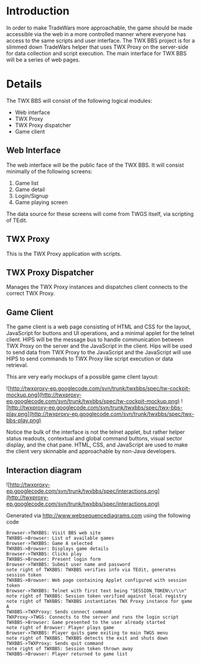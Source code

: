 # Introduction #

In order to make TradeWars more approachable, the game should be made accessible via the web in a more controlled manner where everyone has access to the same scripts and user interface.  The TWX BBS project is for a slimmed down TradeWars helper that uses TWX Proxy on the server-side for data collection and script execution.  The main interface for TWX BBS will be a series of web pages.

# Details #

The TWX BBS will consist of the following logical modules:
  * Web interface
  * TWX Proxy
  * TWX Proxy dispatcher
  * Game client

## Web Interface ##

The web interface will be the public face of the TWX BBS.  It will consist minimally of the following screens:
  1. Game list
  1. Game detail
  1. Login/Signup
  1. Game playing screen

The data source for these screens will come from TWGS itself, via scripting of TEdit.

## TWX Proxy ##

This is the TWX Proxy application with scripts.

## TWX Proxy Dispatcher ##

Manages the TWX Proxy instances and dispatches client connects to the correct TWX Proxy.

## Game Client ##

The game client is a web page consisting of HTML and CSS for the layout, JavaScript for buttons and UI operations, and a minimal applet for the telnet client.  HIPS will be the message bus to handle communication between TWX Proxy on the server and the JavaScript in the client.  Hips will be used to send data from TWX Proxy to the JavaScript and the JavaScript will use HIPS to send commands to TWX Proxy like script execution or data retrieval.

This are very early mockups of a possible game client layout:

![http://twxproxy-ep.googlecode.com/svn/trunk/twxbbs/spec/tw-cockpit-mockup.png](http://twxproxy-ep.googlecode.com/svn/trunk/twxbbs/spec/tw-cockpit-mockup.png) ![http://twxproxy-ep.googlecode.com/svn/trunk/twxbbs/spec/twx-bbs-play.png](http://twxproxy-ep.googlecode.com/svn/trunk/twxbbs/spec/twx-bbs-play.png)

Notice the bulk of the interface is not the telnet applet, but rather helper status readouts, contextual and global command buttons, visual sector display, and the chat pane.  HTML, CSS, and JavaScript are used to make the client very skinnable and approachable by non-Java developers.

## Interaction diagram ##
![http://twxproxy-ep.googlecode.com/svn/trunk/twxbbs/spec/interactions.png](http://twxproxy-ep.googlecode.com/svn/trunk/twxbbs/spec/interactions.png)

Generated via http://www.websequencediagrams.com using the following code

```
Browser->TWXBBS: Visit BBS web site
TWXBBS->Browser: List of available games
Browser->TWXBBS: Game A selected
TWXBBS->Browser: Displays game details
Browser->TWXBBS: Clicks play
TWXBBS->Browser: Present login form
Browser->TWXBBS: Submit user name and password
note right of TWXBBS: TWXBBS verifies info via TEdit, generates session token
TWXBBS->Browser: Web page containing Applet configured with session token
Browser->TWXBBS: Telnet with first text being "SESSION_TOKEN\\r\\n"
note right of TWXBBS: Session token verified against local registry
note right of TWXBBS: TWXBBS instantiates TWX Proxy instance for game A
TWXBBS->TWXProxy: Sends connect command
TWXProxy->TWGS: Connects to the server and runs the login script
TWXBBS->Browser: Game presented to the user already started
note right of Browser: Player plays game
Browser->TWXBBS: Player quits game exiting to main TWGS menu
note right of TWXBBS: TWXBBS detects the exit and shuts down
TWXBBS->TWXProxy: Sends quit command
note right of TWXBBS: Session token thrown away
TWXBBS->Browser: Player returned to game list
```